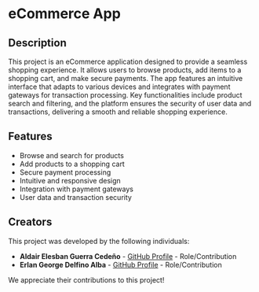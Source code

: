 # eCommerce App

## Description

This project is an eCommerce application designed to provide a seamless shopping experience. It allows users to browse products, add items to a shopping cart, and make secure payments. The app features an intuitive interface that adapts to various devices and integrates with payment gateways for transaction processing. Key functionalities include product search and filtering, and the platform ensures the security of user data and transactions, delivering a smooth and reliable shopping experience.

## Features

- Browse and search for products
- Add products to a shopping cart
- Secure payment processing
- Intuitive and responsive design
- Integration with payment gateways
- User data and transaction security

## Creators

This project was developed by the following individuals:

- **Aldair Elesban Guerra Cedeño** - [GitHub Profile](https://github.com/kirEwc) - Role/Contribution
- **Erlan George Delfino Alba** - [GitHub Profile](https://github.com/erlandel) - Role/Contribution

We appreciate their contributions to this project!
